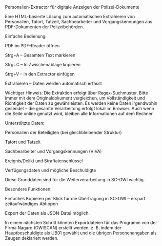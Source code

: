 Personalien-Extractor für digitale Anzeigen der Polizei-Dokumente

Eine HTML-basierte Lösung zum automatischen Extrahieren von Personalien, Tatort, Tatzeit, Sachbearbeiter und Vorgangskennungen aus PDF-Dokumenten der Polizeibehörden.

Einfache Bedienung:

PDF im PDF-Reader öffnen

Strg+A – Gesamten Text markieren

Strg+C – In Zwischenablage kopieren

Strg+V – In den Extractor einfügen

Extrahieren – Daten werden automatisch erfasst

Wichtiger Hinweis:
Die Extraktion erfolgt über Regex-Suchmuster. Bitte immer mit dem Originaldokument vergleichen, um Vollständigkeit und Richtigkeit der Daten zu gewährleisten. Es werden keine Daten irgendwohin gesendet – die gesamte Verarbeitung erfolgt lokal im Browser. Auch wenn die Seite online genutzt wird, bleiben alle Informationen auf dem Rechner.

Unterstützte Daten:

Personalien der Beteiligten (bei gleichbleibender Struktur)

Tatort und Tatzeit

Sachbearbeiter und Vorgangskennungen (ViVA)

Ereignis/Delikt und Straftatenschlüssel

Verfügungsdaten und mögliche Beschuldigte

Diese Grunddaten sind für die Weiterverarbeitung in SC-OWI wichtig.

Besondere Funktionen:

Einfaches Kopieren per Klick für die Übertragung in SC-OWI – erspart zeitaufwändiges Abtippen

Export der Daten als JSON-Datei möglich.

In einem nächsten Schritt könnten Exportdateien für das Programm von der Firma Nagaro (OWISCAN) erstellt werden, z. B. indem der Hauptbeschuldigte als UB01 gewählt und die übrigen Personenangaben als Zeugen deklariert werden.
